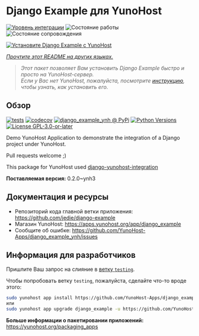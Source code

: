 <!--
Важно: этот README был автоматически сгенерирован <https://github.com/YunoHost/apps/tree/master/tools/readme_generator>
Он НЕ ДОЛЖЕН редактироваться вручную.
-->

# Django Example для YunoHost

[![Уровень интеграции](https://dash.yunohost.org/integration/django_example.svg)](https://ci-apps.yunohost.org/ci/apps/django_example/) ![Состояние работы](https://ci-apps.yunohost.org/ci/badges/django_example.status.svg) ![Состояние сопровождения](https://ci-apps.yunohost.org/ci/badges/django_example.maintain.svg)

[![Установите Django Example с YunoHost](https://install-app.yunohost.org/install-with-yunohost.svg)](https://install-app.yunohost.org/?app=django_example)

*[Прочтите этот README на других языках.](./ALL_README.md)*

> *Этот пакет позволяет Вам установить Django Example быстро и просто на YunoHost-сервер.*  
> *Если у Вас нет YunoHost, пожалуйста, посмотрите [инструкцию](https://yunohost.org/install), чтобы узнать, как установить его.*

## Обзор

[![tests](https://github.com/YunoHost-Apps/django_example_ynh/actions/workflows/tests.yml/badge.svg?branch=main)](https://github.com/YunoHost-Apps/django_example_ynh/actions/workflows/tests.yml)
[![codecov](https://codecov.io/github/jedie/django_example_ynh/branch/main/graph/badge.svg)](https://app.codecov.io/github/jedie/django_example_ynh)
[![django_example_ynh @ PyPi](https://img.shields.io/pypi/v/django_example_ynh?label=django_example_ynh%20%40%20PyPi)](https://pypi.org/project/django_example_ynh/)
[![Python Versions](https://img.shields.io/pypi/pyversions/django_example_ynh)](https://github.com/YunoHost-Apps/django_example_ynh/blob/main/pyproject.toml)
[![License GPL-3.0-or-later](https://img.shields.io/pypi/l/django_example_ynh)](https://github.com/YunoHost-Apps/django_example_ynh/blob/main/LICENSE)

Demo YunoHost Application to demonstrate the integration of a Django project under YunoHost.

Pull requests welcome ;)

This package for YunoHost used [django-yunohost-integration](https://github.com/YunoHost-Apps/django_yunohost_integration)


**Поставляемая версия:** 0.2.0~ynh3
## Документация и ресурсы

- Репозиторий кода главной ветки приложения: <https://github.com/jedie/django-example>
- Магазин YunoHost: <https://apps.yunohost.org/app/django_example>
- Сообщите об ошибке: <https://github.com/YunoHost-Apps/django_example_ynh/issues>

## Информация для разработчиков

Пришлите Ваш запрос на слияние в [ветку `testing`](https://github.com/YunoHost-Apps/django_example_ynh/tree/testing).

Чтобы попробовать ветку `testing`, пожалуйста, сделайте что-то вроде этого:

```bash
sudo yunohost app install https://github.com/YunoHost-Apps/django_example_ynh/tree/testing --debug
или
sudo yunohost app upgrade django_example -u https://github.com/YunoHost-Apps/django_example_ynh/tree/testing --debug
```

**Больше информации о пакетировании приложений:** <https://yunohost.org/packaging_apps>
